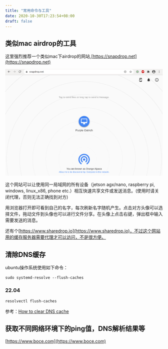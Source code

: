 ```yaml
---
title: "常用命令与工具"
date: 2020-10-30T17:23:54+08:00
draft: false
---
```


## 类似mac airdrop的工具

这里强烈推荐一个类似mac下airdrop的网站,[https://snapdrop.net](https://snapdrop.net)

![snapdrop](/images/202010/usage-commands/snapdrop.png)

这个网站可以让使用同一局域网的所有设备（jetson agx/nano, raspberry pi, windows, linux_x86, phone etc.）相互快速共享文件或发送消息。(使用时请关闭代理，否则无法正确找到对方)

用浏览器打开即可看到自己的名字，每次刷新名字随机产生。点击对方头像可以选择文件，拖动文件到头像也可以进行文件分享。在头像上点击右键，弹出框中输入需要发送的消息。


还有个[https://www.sharedrop.io](https://www.sharedrop.io)，不过这个网站用的缓存服务器需要代理才可以访问，不是很方便。

## 清除DNS缓存

ubuntu操作系统使用如下命令：
```
sudo systemd-resolve --flush-caches
```

### 22.04
```bash
resolvectl flush-caches
```

参考：[How to clear DNS cache](https://www.ispsystem.com/news/clear-dns-cache)

## 获取不同网络环境下的ping值，DNS解析结果等

[https://www.boce.com](https://www.boce.com)

